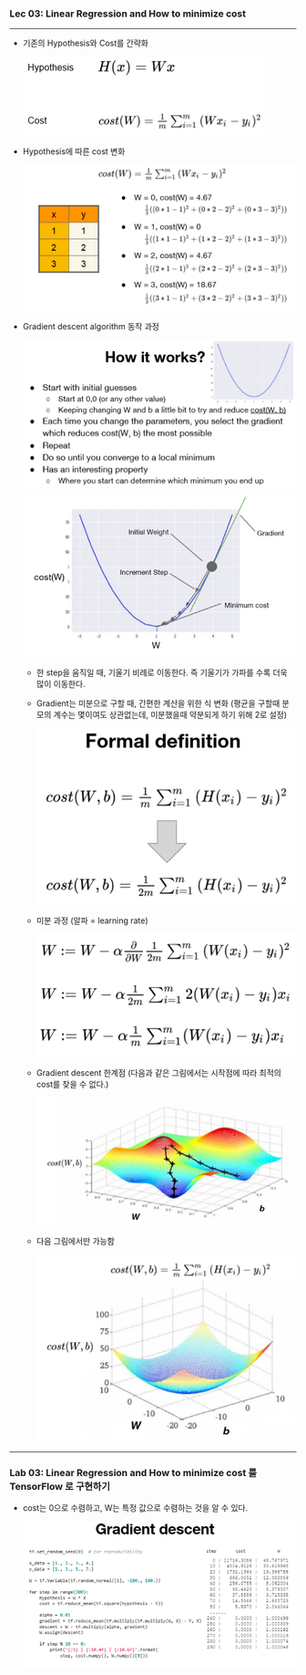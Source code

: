 ### Lec 03: Linear Regression and How to minimize cost

---

- 기존의 Hypothesis와 Cost를 간략화

  ![img](../resources/img/0528/img-16.png)

- Hypothesis에 따른 cost 변화

  ![img](../resources/img/0528/img-17.png)

- Gradient descent algorithm 동작 과정

  ![img](../resources/img/0528/img-18.png)

  ![img](../resources/img/0528/img-19.png)

  - 한 step을 움직일 때, 기울기 비례로 이동한다. 즉 기울기가 가파를 수록 더욱 많이 이동한다.

  - Gradient는 미분으로 구할 때, 간편한 계산을 위한 식 변화 (평균을 구할때 분모의 계수는 몇이여도 상관없는데, 미분했을때 약분되게 하기 위해 2로 설정)

    ![img](../resources/img/0528/img-20.png)

  - 미분 과정 (알파 = learning rate)

    ![img](../resources/img/0528/img-21.png)

  - Gradient descent 한계점 (다음과 같은 그림에서는 시작점에 따라 최적의 cost를 찾을 수 없다.)

    ![img](../resources/img/0528/img-22.png)

  - 다음 그림에서만 가능함

    ![img](../resources/img/0528/img-23.png)

---

### Lab 03: Linear Regression and How to minimize cost 를 TensorFlow 로 구현하기

- cost는 0으로 수렴하고, W는 특정 값으로 수렴하는 것을 알 수 있다.

  ![img](../resources/img/0528/img-24.png)